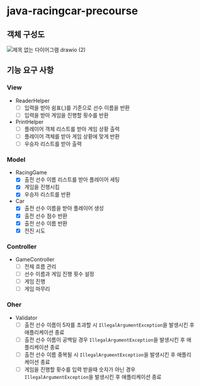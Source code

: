# java-racingcar-precourse

## 객체 구성도

![제목 없는 다이어그램 drawio (2)](https://github.com/user-attachments/assets/06bae2e1-fdc5-47c7-8e6b-347965d6a98d)

## 기능 요구 사항

### View

- ReaderHelper
    - [ ] 입력을 받아 쉼표(,)를 기준으로 선수 이름을 반환
    - [ ] 입력을 받아 게임을 진행할 횟수를 반환
- PrintHelper
    - [ ] 플레이어 객체 리스트를 받아 게임 상황 출력
    - [ ] 플레이어 객체를 받아 게임 상황에 맞게 반환
    - [ ] 우승자 리스트를 받아 출력

### Model

- RacingGame
    - [X] 출전 선수 이름 리스트를 받아 플레이어 세팅
    - [X] 게임을 진행시킴
    - [X] 우승자 리스트를 반환
- Car
    - [X] 출전 선수 이름을 받아 플레이어 생성
    - [X] 출전 선수 점수 반환
    - [X] 출전 선수 이름 반환
    - [X] 전진 시도

### Controller

- GameController
    - [ ] 전체 흐름 관리
    - [ ] 선수 이름과 게임 진행 횟수 설정
    - [ ] 게임 진행
    - [ ] 게임 마무리

### Oher

- Validator
    - [ ] 출전 선수 이름이 5자를 초과할 시 `IllegalArgumentException`을 발생시킨 후 애플리케이션 종료
    - [ ] 출전 선수 이름이 공백일 경우 `IllegalArgumentException`을 발생시킨 후 애플리케이션 종료
    - [ ] 출전 선수 이름 중복될 시 `IllegalArgumentException`을 발생시킨 후 애플리케이션 종료
    - [ ] 게임을 진행할 횟수를 입력 받을때 숫자가 아닌 경우 `IllegalArgumentException`을 발생시킨 후 애플리케이션 종료